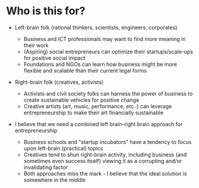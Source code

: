 # Who is this for?

* Left-brain folk (rational thinkers, scientists, engineers, corporates)
  * Business and ICT professionals may want to find more meaning in their work
  * (Aspiring) social entrepreneurs can optimize their startups/scale-ups for positive social impact
  * Foundations and NGOs can learn how business might be more flexible and scalable than their current legal forms

* Right-brain folk (creatives, activists)
  * Activists and civil society folks can harness the power of business to create sustainable vehicles for positive change
  * Creative artists (art, music, performance, etc..) can leverage entrepreneurship to make their art financially sustainable

* I believe that we need a combined left brain-right brain approach for entrepreneurship
  * Business schools and "startup incubators" have a tendency to focus upon left-brain (practical) topics
  * Creatives tend to shun right-brain activity, including business (and sometimes even success itself) viewing it as a corrupting and/or invalidating factor
  * Both approaches miss the mark - I believe that the ideal solution is somewhere in the middle
  
